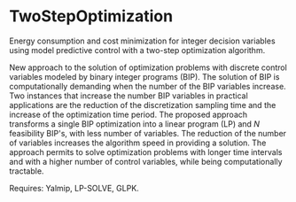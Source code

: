 TwoStepOptimization
===================

Energy consumption and cost minimization for integer decision variables using model predictive control with a two-step optimization algorithm.


New approach to the solution of optimization problems with discrete control variables modeled by binary integer programs (BIP). The solution of BIP is computationally demanding when the number of the BIP variables increase. Two instances that increase the number BIP variables in practical applications are the reduction of the discretization sampling time and the increase of the optimization time period. The proposed approach transforms a single BIP optimization into a linear program (LP) and $N$ feasibility BIP's, with less number of variables. The reduction of the number of variables increases the algorithm speed in providing a solution. The approach permits to solve optimization problems with longer time intervals and with a higher number of control variables, while being computationally tractable.

Requires: Yalmip, LP-SOLVE, GLPK.